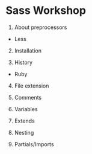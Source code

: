 # Sass Workshop

1. About preprocessors

  * Less


2. Installation

3. History

  * Ruby


4. File extension

5. Comments

6. Variables

7. Extends

8. Nesting

9. Partials/Imports
